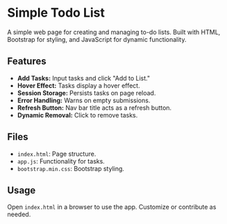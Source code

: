 # Simple Todo List

A simple web page for creating and managing to-do lists. Built with HTML, Bootstrap for styling, and JavaScript for dynamic functionality.

## Features

- **Add Tasks:** Input tasks and click "Add to List."
- **Hover Effect:** Tasks display a hover effect.
- **Session Storage:** Persists tasks on page reload.
- **Error Handling:** Warns on empty submissions.
- **Refresh Button:** Nav bar title acts as a refresh button.
- **Dynamic Removal:** Click to remove tasks.

## Files

- `index.html`: Page structure.
- `app.js`: Functionality for tasks.
- `bootstrap.min.css`: Bootstrap styling.

## Usage

Open `index.html` in a browser to use the app. Customize or contribute as needed.
